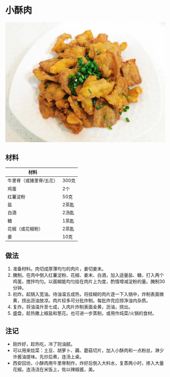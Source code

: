 # 小酥肉

![](https://github.com/NiborPolaris/Recipes/blob/master/Images/小酥肉.jpg)

## 材料

| 材料 |   |
| --- | --- |
| 牛里脊（或猪里脊/五花）| 300克 |
|鸡蛋 | 2个 |
| 红薯淀粉 | 50克 |
| 盐 | 2茶匙 |
| 白酒 | 2汤匙 |
| 糖 | 1茶匙 |
| 花椒（或花椒粉） | 2茶匙 |
| 姜 | 10克 |

## 做法

1. 准备材料。肉切成厚薄均匀的肉片，姜切姜末。
2. 腌制。在肉中倒入红薯淀粉、花椒、姜末、白酒，加入适量盐、糖，打入两个鸡蛋，搅拌均匀。以面糊能均匀挂在肉片上为度，酌情增减淀粉的量。腌制30分钟。
3. 初炸。起锅入宽油。待油温五成热，将挂糊的肉片逐一下入锅中，炸制表面微黄，捞出沥油放凉。肉片较多可分批炸制。每批炸完应捞净油内杂质。
4. 复炸。将油温升至七成，入肉片炸制表面金黄，沥油，捞出。
5. 盛盘，趁热撒上椒盐和葱花。也可进一步蒸制，或用作炖菜/火锅的食材。

## 注记

- 刚炸好，趁热吃，冷了则油腻。
- 可以用来烩菜：土豆、胡萝卜、藕、蘑菇切片，加入小酥肉和一点粉丝，淋少许酱油提味。先炒后煮，连汤上桌。
- 西安回坊，小酥肉用牛里脊制作，炸好后倒入大料水，复蒸两小时，掺入大量花椒。连汤浇在米饭上，佐以辣椒酱，美。